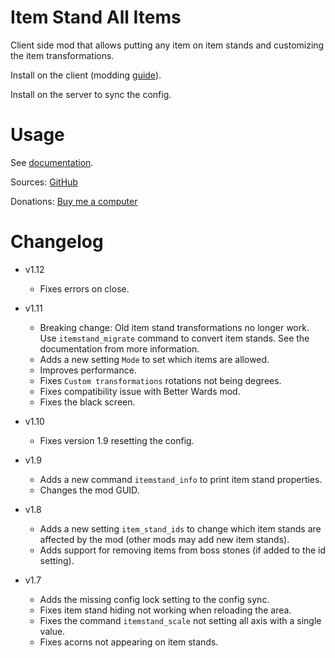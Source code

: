 # Item Stand All Items

Client side mod that allows putting any item on item stands and customizing the item transformations.

Install on the client (modding [guide](https://youtu.be/L9ljm2eKLrk)).

Install on the server to sync the config.

# Usage

See [documentation](https://github.com/JereKuusela/valheim-item_stand_all_items/blob/main/README.md).

Sources: [GitHub](https://github.com/JereKuusela/valheim-item_stand_all_items)

Donations: [Buy me a computer](https://www.buymeacoffee.com/jerekuusela)

# Changelog

- v1.12
	- Fixes errors on close.

- v1.11
	- Breaking change: Old item stand transformations no longer work. Use `itemstand_migrate` command to convert item stands. See the documentation from more information.
	- Adds a new setting `Mode` to set which items are allowed.
	- Improves performance.
	- Fixes `Custom transformations` rotations not being degrees.
	- Fixes compatibility issue with Better Wards mod.
	- Fixes the black screen.

- v1.10
	- Fixes version 1.9 resetting the config.

- v1.9
	- Adds a new command `itemstand_info` to print item stand properties.
	- Changes the mod GUID.

- v1.8
	- Adds a new setting `item_stand_ids` to change which item stands are affected by the mod (other mods may add new item stands).
	- Adds support for removing items from boss stones (if added to the id setting).

- v1.7
	- Adds the missing config lock setting to the config sync.
	- Fixes item stand hiding not working when reloading the area.
	- Fixes the command `itemstand_scale` not setting all axis with a single value.
	- Fixes acorns not appearing on item stands.
